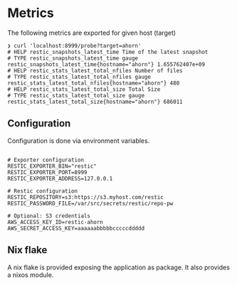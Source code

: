 # Metrics

The following metrics are exported for given host (target)

```
❯ curl 'localhost:8999/probe?target=ahorn'
# HELP restic_snapshots_latest_time Time of the latest snapshot
# TYPE restic_snapshots_latest_time gauge
restic_snapshots_latest_time{hostname="ahorn"} 1.655762407e+09
# HELP restic_stats_latest_total_nfiles Number of files
# TYPE restic_stats_latest_total_nfiles gauge
restic_stats_latest_total_nfiles{hostname="ahorn"} 480
# HELP restic_stats_latest_total_size Total Size
# TYPE restic_stats_latest_total_size gauge
restic_stats_latest_total_size{hostname="ahorn"} 686011
```

## Configuration

Configuration is done via environment variables.

```

# Exporter configuration
RESTIC_EXPORTER_BIN="restic"
RESTIC_EXPORTER_PORT=8999
RESTIC_EXPORTER_ADDRESS=127.0.0.1

# Restic configuration
RESTIC_REPOSITORY=s3:https://s3.myhost.com/restic
RESTIC_PASSWORD_FILE=/var/src/secrets/restic/repo-pw

# Optional: S3 credentials
AWS_ACCESS_KEY_ID=restic-ahorn
AWS_SECRET_ACCESS_KEY=aaaaaabbbbbcccccddddd
```

## Nix flake

A nix flake is provided exposing the application as package. It also provides a
nixos module.
